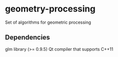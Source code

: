 # geometry-processing
Set of algorithms for geometric processing

## Dependencies

glm library (>= 0.9.5)
Qt
compiler that supports C++11
